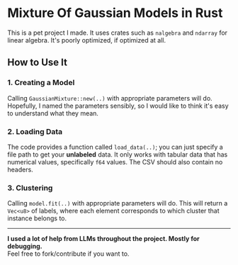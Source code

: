 # Mixture Of Gaussian Models in Rust

This is a pet project I made. It uses crates such as `nalgebra` and `ndarray` for linear algebra. It's poorly optimized, if optimized at all.

## How to Use It

### 1. Creating a Model
Calling `GaussianMixture::new(..)` with appropriate parameters will do. Hopefully, I named the parameters sensibly, so I would like to think it's easy to understand what they mean.

### 2. Loading Data
The code provides a function called `load_data(..)`; you can just specify a file path to get your **unlabeled** data. It only works with tabular data that has numerical values, specifically `f64` values. The CSV should also contain no headers.

### 3. Clustering
Calling `model.fit(..)` with appropriate parameters will do. This will return a `Vec<u8>` of labels, where each element corresponds to which cluster that instance belongs to.

---

**I used a lot of help from LLMs throughout the project. Mostly for debugging.**  
Feel free to fork/contribute if you want to.
